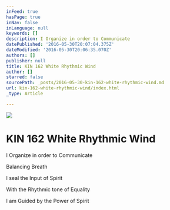 ```yaml
---
inFeed: true
hasPage: true
inNav: false
inLanguage: null
keywords: []
description: I Organize in order to Communicate
datePublished: '2016-05-30T20:07:04.375Z'
dateModified: '2016-05-30T20:06:35.070Z'
authors: []
publisher: null
title: KIN 162 White Rhythmic Wind
author: []
starred: false
sourcePath: _posts/2016-05-30-kin-162-white-rhythmic-wind.md
url: kin-162-white-rhythmic-wind/index.html
_type: Article

---
```

![](https://the-grid-user-content.s3-us-west-2.amazonaws.com/d971bc78-e885-4977-9ac2-2e2baadf3b45.png)

# KIN 162 White Rhythmic Wind

I Organize in order to Communicate

Balancing Breath

I seal the Input of Spirit

With the Rhythmic tone of Equality

I am Guided by the Power of Spirit
